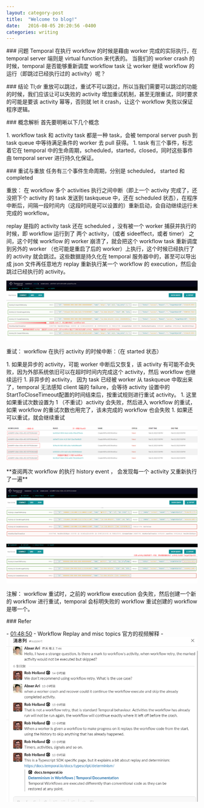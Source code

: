 ```yaml
--- 
layout: category-post
title:  "Welcome to blog!"
date:   2016-08-05 20:20:56 -0400
categories: writing
---
```


\### 问题
Temporal 在执行 workflow 的时候是藉由 worker 完成的实际执行，在 temporal server 端则是 virtual function 来代表的。 当我们的 worker crash 的时候，temporal 是否能够重新调度 workflow task 让 worker 继续 workflow 的运行（即跳过已经执行过的 activity）呢？

\### 结论
Tl;dr 重放可以跳过，重试不可以跳过，所以当我们需要可以跳过的功能的时候，我们应该让可以失败的 activity 增加重试机制，甚至无限重试，同时要求的可能是要该 activity 幂等，否则就 let it crash，让这个 workflow 失败以保证程序逻辑。

\### 概念解析
首先要明晰以下几个概念

1\. workflow task 和 activity task 都是一种 task，会被 temporal server push 到 task queue 中等待满足条件的 worker 去 pull 获得。
1\. task 有三个事件，标志着它在 temporal 中的生命周期，scheduled，started，closed，同时这些事件由 temporal server 进行持久化保证。

\### 重试与重放
任务有三个事件生命周期，分别是 scheduled， started 和 completed

重放： 在 workflow 多个 activities 执行之间中断（即上一个 activity 完成了，还没把下个 activity 的 task 发送到 taskqueue 中，还在 scheduled 状态），在程序中断后，间隔一段时间内（这段时间是可以设置的）重新启动，会自动继续运行未完成的 workflow。

replay 是指的 activity task 还在 scheduled ，没有被一个 worker 捕获并执行的时候，即 workflow 运行到了 两个 activity，（或者 sideeffect，或者 timer） 之间，这个时候 workflow 的 worker 崩溃了，就会把这个 workflow task 重新调度到另外的 worker （也可能是重启了后的 worker）上执行，这个时候已经执行了的 activity 就会跳过。这些数据是持久化在 temporal 服务器中的，甚至可以导出成 json 文件再任意地方 replay 重新执行某一个 workflow 的 execution，然后会跳过已经执行的 activity。

![image.png](assert/1644565996736-248cd492-fb8e-426e-88d9-986532a7fd15.png)

重试： workflow 在执行 activity 的时候中断：（在 started 状态）

 1\. 如果是异步的 activity，可能 worker 中断后又恢复，该 activity 有可能不会失败，因为外部系统依旧可以在超时时间内完成这个 activity，然后 workflow 也继续运行
 1\. 非异步的 activity， 因为 task 已经被 worker 从 taskqueue 中取出来了，temporal 无法感知 client 端的 failure，会等待 activity 设置中的 StartToCloseTimeout配置的时间结束后，按重试规则进行重试 activity。
 1\. 这里如果重试次数设置为 1 （不重试）activity 会失败，然后进入 workflow 的重试，如果 workflow 的重试次数也用完了，该未完成的 workflow 也会失败
 1\. 如果还可以重试，就会继续重试

![image.png](assert/1644566009290-d2f85648-aca4-4d4d-85fd-45335a00b181.png)

\*\*查阅两次 workflow 的执行 history event ， 会发现每一个 activity 又重新执行了一遍\*\*

![image.png](assert/1644566032345-9cd9b6a6-c109-4f67-bc44-4a9339ae1852.png)

![image.png](assert/1644566040988-d3d41f4b-27fa-4616-9626-d0e3520ba305.png)

注解： workflow 重试时，之前的 workflow execution 会失败，然后创建一个新的 workflow 进行重试，temporal 会标明失败的 workflow 重试创建的 workflow 是哪一个。

\### Refer

\- [01:48:50](https://www.youtube.com/watch?v=UwdGmdTO3Ts&t=6530s) - Workflow Replay and misc topics 官方的视频解释
\- ![image.png](assert/1644566055827-8f42bcce-b6e6-4004-8218-0e7d163e192b.png)
